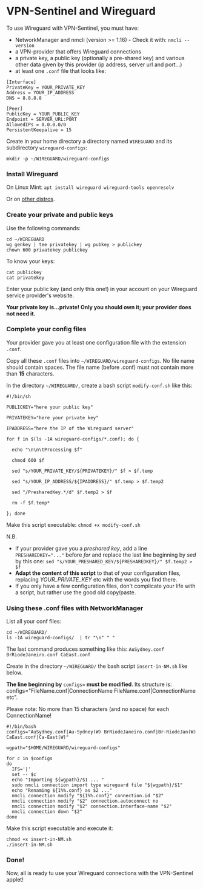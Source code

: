# VPN-Sentinel and Wireguard
To use Wireguard with VPN-Sentinel, you must have:

  * NetworkManager and nmcli (version >= 1.16) - Check it with: `nmcli --version`
  * a VPN-provider that offers Wireguard connections
  * a private key, a public key (optionally a pre-shared key) and various other data given by this provider (ip address, server url and port...)
  * at least one `.conf` file that looks like:

```
[Interface]
PrivateKey = YOUR_PRIVATE_KEY
Address = YOUR_IP_ADDRESS
DNS = 8.8.8.8

[Peer]
PublicKey = YOUR_PUBLIC_KEY
Endpoint = SERVER_URL:PORT
AllowedIPs = 0.0.0.0/0
PersistentKeepalive = 15
```

Create in your home directory a directory named `WIREGUARD` and its subdirectory `wireguard-configs`:

`mkdir -p ~/WIREGUARD/wireguard-configs`

### Install Wireguard
On Linux Mint:  `apt install wireguard wireguard-tools openresolv`

Or on [other distros](https://www.wireguard.com/install/#installation).

### Create your private and public keys

Use the following commands:

```
cd ~/WIREGUARD
wg genkey | tee privatekey | wg pubkey > publickey
chown 600 privatekey publickey
```


To know your keys:

```
cat publickey
cat privatekey
```

Enter your public key (and only this one!) in your account on your Wireguard service provider's website.

**Your private key is...private! Only you should own it; your provider does not need it.**

### Complete your config files

Your provider gave you at least one configuration file with the extension `.conf`.

Copy all these `.conf` files into `~/WIREGUARD/wireguard-configs`. No file name should contain spaces. The file name (before .conf) must not contain more than **15** characters.

In the directory `~/WIREGUARD/`, create a bash script `modify-conf.sh` like this:

```
#!/bin/sh

PUBLICKEY="here your public key"

PRIVATEKEY="here your private key"

IPADDRESS="here the IP of the Wireguard server"

for f in $(ls -1A wireguard-configs/*.conf); do {

  echo "\n\n\tProcessing $f"

  chmod 600 $f

  sed "s/YOUR_PRIVATE_KEY/${PRIVATEKEY}/" $f > $f.temp

  sed "s/YOUR_IP_ADDRESS/${IPADDRESS}/" $f.temp > $f.temp2

  sed "/PresharedKey.*/d" $f.temp2 > $f

  rm -f $f.temp*

}; done
```

Make this script executable: `chmod +x modify-conf.sh`

N.B.

  * If your provider gave you a *preshared key*, add a line `PRESHAREDKEY="..."` before *for* and replace the last line beginning by *sed* by this one: `sed "s/YOUR_PRESHARED_KEY/${PRESHAREDKEY}/" $f.temp2 > $f`
  * **Adapt the content of this script** to that of your configuration files, replacing *YOUR_PRIVATE_KEY* etc with the words you find there.
  * If you only have a few configuration files, don't complicate your life with a script, but rather use the good old copy/paste.

### Using these .conf files with NetworkManager

List all your conf files:

```
cd ~/WIREGUARD/
ls -1A wireguard-configs/  | tr "\n" " "
```

The last command produces something like this:
`AuSydney.conf BrRiodeJaneiro.conf CaEast.conf `

Create in the directory `~/WIREGUARD/` the bash script `insert-in-NM.sh` like below.

**The line beginning by** `configs=` **must be modified**. Its structure is: configs="FileName.conf|ConnectionName FileName.conf|ConnectionName etc".

Please note: No more than 15 characters (and no space) for each ConnectionName!

```
#!/bin/bash
configs="AuSydney.conf|Au-Sydney(W) BrRiodeJaneiro.conf|Br-RiodeJan(W) CaEast.conf|Ca-East(W)"

wgpath="$HOME/WIREGUARD/wireguard-configs"

for c in $configs
do
  IFS='|'
  set -- $c
  echo "Importing ${wgpath}/$1 ... "
  sudo nmcli connection import type wireguard file "${wgpath}/$1"
  echo "Renaming ${1%%.conf} as $2 ..."
  nmcli connection modify "${1%%.conf}" connection.id "$2"
  nmcli connection modify "$2" connection.autoconnect no
  nmcli connection modify "$2" connection.interface-name "$2"
  nmcli connection down "$2"
done
```

Make this script executable and execute it:

```
chmod +x insert-in-NM.sh
./insert-in-NM.sh
```

### Done!

Now, all is ready tu use your Wireguard connections with the VPN-Sentinel applet!
